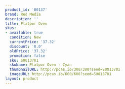 ```yaml
---
product_id: '00137'
brand: Red Media
description: ''
title: Platpor Oven
skus:
- available: true
  condition: New
  currentPrice: '37.32'
  discount: '0.0'
  oldPrice: '37.32'
  promotion: false
  sku: S0013701
  skuName: Platpor Oven - Cyan
  thumbnailURL: http://pcas.io/300/300?seed=S0013701
  imageURL: http://pcas.io/600/600?seed=S0013701
layout: product
---
```

